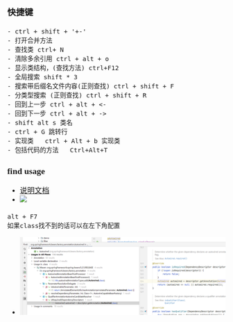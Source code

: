 <span  style="font-family: Simsun,serif; font-size: 17px; ">

### 快捷键

~~~
- ctrl + shift + '+-'
- 打开合并方法
- 查找类 ctrl+ N
- 清除多余引用 ctrl + alt + o
- 显示类结构，(查找方法) ctrl+F12
- 全局搜索 shift * 3
- 搜索带后缀名文件内容(正则查找) ctrl + shift + F
- 分类型搜索 (正则查找) ctrl + shift + R
- 回到上一步 ctrl + alt + <-
- 回到下一步 ctrl + alt + ->
- shift alt s 类名
- ctrl + G 跳转行
- 实现类   ctrl + Alt + b 实现类
- 包括代码的方法   Ctrl+Alt+T
~~~

### find usage

- [说明文档](https://www.jetbrains.com/help/idea/2022.1/find-usages-class-options.html)
- ![](./pic/find-usage-？.png)

~~~
alt + F7
如果class找不到的话可以在左下角配置
~~~

- ![](./pic/find-usage.png)

</span>